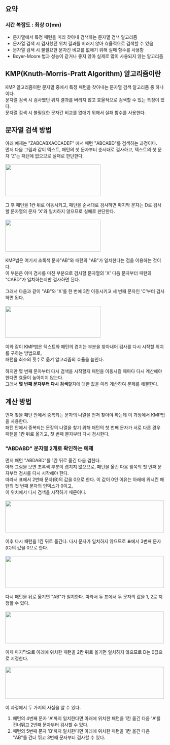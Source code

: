 ## 요약
### 시간 복잡도 : 최상 O(mn)
<ul>
  <li>문자열에서 특정 패턴을 미리 찾아내 검색하는 문자열 검색 알고리즘</li>
  <li>문자열 검색 시 검사했던 위치 결과를 버러지 않아 효율적으로 검색할 수 있음</li>
  <li>문자열 검색 시 불필요한 문자간 비교를 없애기 위해 실패 함수를 사용함</li>
  <li>Boyer-Moore 법과 성능이 같거나 좋지 않아 실제로 많이 사용되지 않는 알고리즘</li>
</ul>

## KMP(Knuth-Morris-Pratt Algorithm) 알고리즘이란
KMP 알고리즘이란 문자열 중에서 특정 패턴을 찾아내는 문자열 검색 알고리즘 중 하나이다.
<br>
문자열 검색 시 검사했던 위치 결과를 버리지 않고 효율적으로 검색할 수 있는 특징이 있다.
<br>
문자열 검색 시 불필요한 문자간 비교를 없애기 위해서 실패 함수를 사용한다.

## 문자열 검색 방법
아래 예제는 "ZABCABXACCADEF" 에서 패턴 "ABCABD"를 검색하는 과정이다.
<br>
먼저 다음 그림과 같이 텍스트, 패턴의 첫 문자부터 순서대로 검사하고, 텍스트의 첫 문자 'Z'는 패턴에 없으므로 실패로 판단한다.
<br>
<br>
<img src="https://user-images.githubusercontent.com/87363461/201905371-6a016220-40d2-4152-a4d0-bf056845d4df.JPG" width="300" height="100">
<br>
<br>
그 후 패턴을 1칸 뒤로 이동시키고, 패턴을 순서대로 검사하면 마지막 문자는 D로 검사할 문자열의 문자 'X'와 일치하지 않으므로 실패로 판단한다.
<br>
<br>
<img src="https://user-images.githubusercontent.com/87363461/201905964-26dc75b9-9219-4192-a23b-81ebb43694a4.JPG" width="300" height="100">
<br>
<br>
KMP법은 여기서 초록색 문자"AB"와 패턴의 "AB"가 일치한다는 점을 이용하는 것이다.
<br>
이 부분은 이미 검사를 마친 부분으로 검사할 문자열의 'X' 다음 문자부터 패턴의 "CABD"가 일치하는지만 검사하면 된다.
<br>
<br>
그래서 다음과 같이 "AB"와 'X'를 한 번에 3칸 이동시키고 세 번째 문자인 'C'부터 검사하면 된다.
<br>
<br>
<img src="https://user-images.githubusercontent.com/87363461/201906171-88d838c9-b11a-46ec-bb40-77660ad6e56c.JPG" width="300" height="100">
<br>
<br>
이와 같이 KMP법은 텍스트와 패턴의 겹치는 부분을 찾아내어 검사를 다시 시작할 위치를 구하는 방법으로,
<br>
패턴을 최소의 횟수로 옮겨 알고리즘의 효율을 높인다.
<br>
<br>
하지만 몇 번째 문자부터 다시 검색을 시작할지 패턴을 이동시킬 때마다 다시 계산해야 한다면 효율이 높아지지 않는다.
<br>
그래서 <b>몇 번째 문자부터 다시 검색</b>할지에 대한 값을 미리 계산하여 문제를 해결한다.

## 계산 방법
먼저 찾을 패턴 안에서 중복되는 문자의 나열을 먼저 찾아야 하는데 이 과정에서 KMP법을 사용한다.
<br>
패턴 안에서 중복되는 문장의 나열을 찾기 위해 패턴의 첫 번째 문자가 서로 다른 경우
<br>
패턴을 1칸 뒤로 옮기고, 첫 번째 문자부터 다시 검사한다.

### "ABDABD" 문자열 2개로 확인하는 예제
먼저 패턴 "ABDABD"를 1칸 뒤로 옮긴 다음 겹친다.
<br>
아래 그림을 보면 초록색 부분이 겹치지 않으므로, 패턴을 옮긴 다음 앞쪽의 첫 번째 문자부터 검사를 다시 시작해야 한다.
<br>
따라서 표에서 2번째 문자(B)의 값을 0으로 한다. 이 값이 0인 이유는 아래에 위시킨 패턴의 첫 번째 문자의 인덱스가 0이고,
<br>
이 위치에서 다시 검색을 시작하기 때문이다.
<br>
<br>
<img src="https://user-images.githubusercontent.com/87363461/201934636-8cc811ee-a377-4d74-9a60-9563d6db1784.JPG" width="500" height="100">
<br>
<br>
이후 다시 패턴을 1칸 뒤로 옮긴다. 다시 문자가 일치하지 않으므로 표에서 3번째 문자(C)의 값을 0으로 한다.
<br>
<br>
<img src="https://user-images.githubusercontent.com/87363461/201934979-81680a54-928b-457e-a7eb-c2e2dcc8c200.JPG" width="500" height="100">
<br>
<br>
다시 패턴을 뒤로 옮기면 "AB"가 일치한다. 따라서 두 표에서 두 문자의 값을 1, 2로 지정할 수 있다.
<br>
<br>
<img src="https://user-images.githubusercontent.com/87363461/201937545-b36d3bca-a065-4909-b82b-5d02de5a8109.JPG" width="500" height="100">
<br>
<br>
이제 마지막으로 아래에 위치한 패턴을 2칸 뒤로 옮기면 일치하지 않으므로 D는 0값으로 지정한다.
<br>
<br>
<img src="https://user-images.githubusercontent.com/87363461/201938180-4699bdc1-365b-4864-9f17-2944b8e3744f.JPG" width="500" height="100">
<br>
<br>
이 과정에서 두 가지의 사실을 알 수 있다.
<ol>
<li>패턴의 4번째 문자 'A'까지 일치한다면 아래에 위치한 패턴을 1칸 옮긴 다음 'A'를 건너뛰고 2번째 문자부터 검사할 수 있다.</li>
<li>패턴의 5번째 문자 'B'까지 일치한다면 아래에 위치한 패턴을 1칸 옮긴 다음 "AB"를 건너 뛰고 3번째 문자부터 검사할 수 있다.</li>
</ol>

